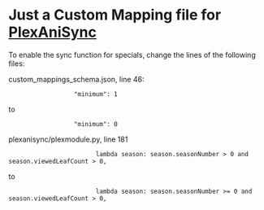 # Just a Custom Mapping file for [PlexAniSync](https://github.com/RickDB/PlexAniSync)

To enable the sync function for specials, change the lines of the following files:

custom_mappings_schema.json, line 46:

`                  "minimum": 1`

to

`                  "minimum": 0`

plexanisync/plexmodule.py, line 181

`                        lambda season: season.seasonNumber > 0 and season.viewedLeafCount > 0,`

to

`                        lambda season: season.seasonNumber >= 0 and season.viewedLeafCount > 0,`
